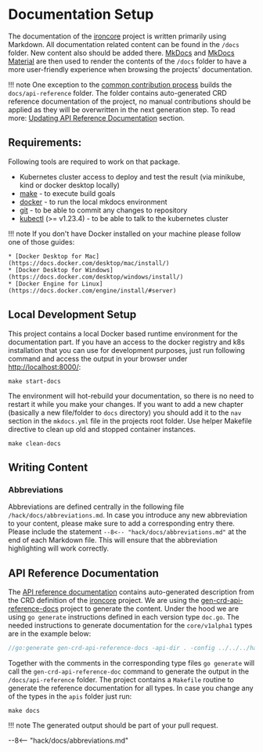 # Documentation Setup

The documentation of the [ironcore](https://github.com/ironcore-dev/ironcore) project is written primarily using Markdown.
All documentation related content can be found in the `/docs` folder. New content also should be added there.
[MkDocs](https://www.mkdocs.org/) and [MkDocs Material](https://squidfunk.github.io/mkdocs-material/) are then used to render the contents of the `/docs` folder to have a more user-friendly experience when browsing the projects' documentation.

!!! note
    One exception to the [common contribution process](/development/contribution/#steps-to-contribute) builds the `docs/api-reference` folder. The folder contains auto-generated CRD reference documentation of the project, no manual contributions should be applied as they will be overwritten in the next generation step.
    To read more: [Updating API Reference Documentation](#api-reference-documentation)  section.

## Requirements:

Following tools are required to work on that package.

* Kubernetes cluster access to deploy and test the result (via minikube, kind or docker desktop locally)
* [make](https://www.gnu.org/software/make/) - to execute build goals
* [docker](https://www.docker.com) - to run the local mkdocs environment
* [git](https://git-scm.com/downloads) - to be able to commit any changes to repository
* [kubectl](https://kubernetes.io/docs/reference/kubectl/) (>= v1.23.4) - to be able to talk to the kubernetes cluster
  
!!! note
    If you don't have Docker installed on your machine please follow one of those guides:

    * [Docker Desktop for Mac](https://docs.docker.com/desktop/mac/install/)
    * [Docker Desktop for Windows](https://docs.docker.com/desktop/windows/install/)
    * [Docker Engine for Linux](https://docs.docker.com/engine/install/#server)

## Local Development Setup
This project contains a local Docker based runtime environment for the documentation part. If you have an access to the docker registry and k8s installation that you can use for development purposes, just run following command and access the output in your browser under <http://localhost:8000/>:

```shell
make start-docs
```
The environment will hot-rebuild your documentation, so there is no need to restart it while you make your changes.
If you want to add a new chapter (basically a new file/folder to `docs` directory) you should add it to the `nav` section in the `mkdocs.yml` file in the projects root folder.
Use helper Makefile directive to clean up old and stopped container instances.

```shell
make clean-docs
```

## Writing Content

### Abbreviations
Abbreviations are defined centrally in the following file `/hack/docs/abbreviations.md`. In case you introduce any new abbreviation to your content, please make sure to add a corresponding entry there.
Please include the statement `--8<-- "hack/docs/abbreviations.md"` at the end of each Markdown file. This will ensure that the abbreviation highlighting will work correctly.

## API Reference Documentation

The [API reference documentation](/api-reference/overview/) contains auto-generated description from the CRD definition of the [ironcore](https://github.com/ironcore-dev/ironcore) project.
We are using the [gen-crd-api-reference-docs](https://github.com/ahmetb/gen-crd-api-reference-docs) project to generate the content. Under the hood we are using `go generate` instructions defined in each version type `doc.go`.
The needed instructions to generate documentation for the `core/v1alpha1` types are in the example below:

```go
//go:generate gen-crd-api-reference-docs -api-dir . -config ../../../hack/api-reference/core-config.json -template-dir ../../../hack/api-reference/template -out-file ../../../docs/api-reference/core.md
```
Together with the comments in the corresponding type files `go generate` will call the `gen-crd-api-reference-doc` command to generate the output in the `/docs/api-reference` folder.
The project contains a `Makefile` routine to generate the reference documentation for all types. In case you change any of the types in the `apis` folder just run:

```shell
make docs
```

!!! note
    The generated output should be part of your pull request.

--8<-- "hack/docs/abbreviations.md"
